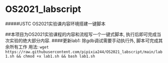 # OS2021_labscript
#####USTC OS2021实验课内容环境搭建一键脚本

##本项目为OS2021实验课程的内容和流程写一个一键式脚本, 执行后即可完成当次实验的绝大部分内容.
####更新lab1:  除gdb调试需要手动执行外, 脚本可完成其余所有工作
用法: `wget https://raw.githubusercontent.com/pipixia244/OS2021_labscript/main/lab1.sh && chmod +x lab1.sh && bash lab1.sh`
